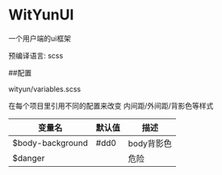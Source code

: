 # WitYunUI
一个用户端的ui框架

预编译语言: scss

##配置

wityun/variables.scss

在每个项目里引用不同的配置来改变 内间距/外间距/背影色等样式


变量名             | 默认值        |  描述
----------------- | ------------ | -------------
$body-background  | #dd0         | body背影色
$danger           |              | 危险